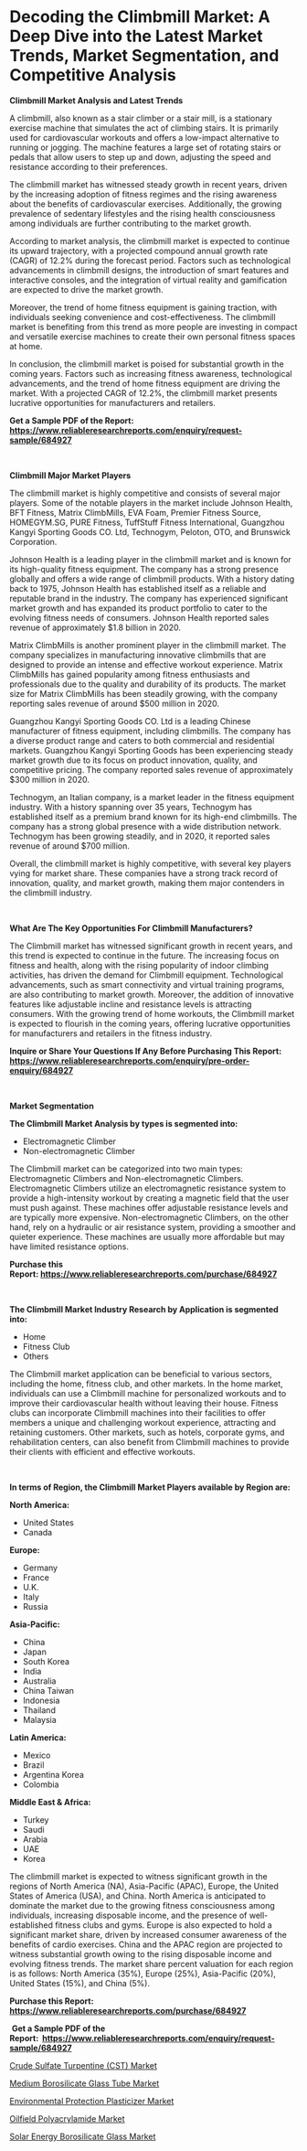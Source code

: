 <p><h1>Decoding the Climbmill Market: A Deep Dive into the Latest Market Trends, Market Segmentation, and Competitive Analysis</h1></p><p><strong>Climbmill Market Analysis and Latest Trends</strong></p>
<p><p>A climbmill, also known as a stair climber or a stair mill, is a stationary exercise machine that simulates the act of climbing stairs. It is primarily used for cardiovascular workouts and offers a low-impact alternative to running or jogging. The machine features a large set of rotating stairs or pedals that allow users to step up and down, adjusting the speed and resistance according to their preferences.</p><p>The climbmill market has witnessed steady growth in recent years, driven by the increasing adoption of fitness regimes and the rising awareness about the benefits of cardiovascular exercises. Additionally, the growing prevalence of sedentary lifestyles and the rising health consciousness among individuals are further contributing to the market growth.</p><p>According to market analysis, the climbmill market is expected to continue its upward trajectory, with a projected compound annual growth rate (CAGR) of 12.2% during the forecast period. Factors such as technological advancements in climbmill designs, the introduction of smart features and interactive consoles, and the integration of virtual reality and gamification are expected to drive the market growth.</p><p>Moreover, the trend of home fitness equipment is gaining traction, with individuals seeking convenience and cost-effectiveness. The climbmill market is benefiting from this trend as more people are investing in compact and versatile exercise machines to create their own personal fitness spaces at home.</p><p>In conclusion, the climbmill market is poised for substantial growth in the coming years. Factors such as increasing fitness awareness, technological advancements, and the trend of home fitness equipment are driving the market. With a projected CAGR of 12.2%, the climbmill market presents lucrative opportunities for manufacturers and retailers.</p></p>
<p><strong>Get a Sample PDF of the Report:&nbsp; <a href="https://www.reliableresearchreports.com/enquiry/request-sample/684927">https://www.reliableresearchreports.com/enquiry/request-sample/684927</a></strong></p>
<p>&nbsp;</p>
<p><strong>Climbmill Major Market Players</strong></p>
<p><p>The climbmill market is highly competitive and consists of several major players. Some of the notable players in the market include Johnson Health, BFT Fitness, Matrix ClimbMills, EVA Foam, Premier Fitness Source, HOMEGYM.SG, PURE Fitness, TuffStuff Fitness International, Guangzhou Kangyi Sporting Goods CO. Ltd, Technogym, Peloton, OTO, and Brunswick Corporation.</p><p>Johnson Health is a leading player in the climbmill market and is known for its high-quality fitness equipment. The company has a strong presence globally and offers a wide range of climbmill products. With a history dating back to 1975, Johnson Health has established itself as a reliable and reputable brand in the industry. The company has experienced significant market growth and has expanded its product portfolio to cater to the evolving fitness needs of consumers. Johnson Health reported sales revenue of approximately $1.8 billion in 2020.</p><p>Matrix ClimbMills is another prominent player in the climbmill market. The company specializes in manufacturing innovative climbmills that are designed to provide an intense and effective workout experience. Matrix ClimbMills has gained popularity among fitness enthusiasts and professionals due to the quality and durability of its products. The market size for Matrix ClimbMills has been steadily growing, with the company reporting sales revenue of around $500 million in 2020.</p><p>Guangzhou Kangyi Sporting Goods CO. Ltd is a leading Chinese manufacturer of fitness equipment, including climbmills. The company has a diverse product range and caters to both commercial and residential markets. Guangzhou Kangyi Sporting Goods has been experiencing steady market growth due to its focus on product innovation, quality, and competitive pricing. The company reported sales revenue of approximately $300 million in 2020.</p><p>Technogym, an Italian company, is a market leader in the fitness equipment industry. With a history spanning over 35 years, Technogym has established itself as a premium brand known for its high-end climbmills. The company has a strong global presence with a wide distribution network. Technogym has been growing steadily, and in 2020, it reported sales revenue of around $700 million.</p><p>Overall, the climbmill market is highly competitive, with several key players vying for market share. These companies have a strong track record of innovation, quality, and market growth, making them major contenders in the climbmill industry.</p></p>
<p>&nbsp;</p>
<p><strong>What Are The Key Opportunities For Climbmill Manufacturers?</strong></p>
<p><p>The Climbmill market has witnessed significant growth in recent years, and this trend is expected to continue in the future. The increasing focus on fitness and health, along with the rising popularity of indoor climbing activities, has driven the demand for Climbmill equipment. Technological advancements, such as smart connectivity and virtual training programs, are also contributing to market growth. Moreover, the addition of innovative features like adjustable incline and resistance levels is attracting consumers. With the growing trend of home workouts, the Climbmill market is expected to flourish in the coming years, offering lucrative opportunities for manufacturers and retailers in the fitness industry.</p></p>
<p><strong>Inquire or Share Your Questions If Any Before Purchasing This Report: <a href="https://www.reliableresearchreports.com/enquiry/pre-order-enquiry/684927">https://www.reliableresearchreports.com/enquiry/pre-order-enquiry/684927</a></strong></p>
<p>&nbsp;</p>
<p><strong>Market Segmentation</strong></p>
<p><strong>The Climbmill Market Analysis by types is segmented into:</strong></p>
<p><ul><li>Electromagnetic Climber</li><li>Non-electromagnetic Climber</li></ul></p>
<p><p>The Climbmill market can be categorized into two main types: Electromagnetic Climbers and Non-electromagnetic Climbers. Electromagnetic Climbers utilize an electromagnetic resistance system to provide a high-intensity workout by creating a magnetic field that the user must push against. These machines offer adjustable resistance levels and are typically more expensive. Non-electromagnetic Climbers, on the other hand, rely on a hydraulic or air resistance system, providing a smoother and quieter experience. These machines are usually more affordable but may have limited resistance options.</p></p>
<p><strong>Purchase this Report:&nbsp;<a href="https://www.reliableresearchreports.com/purchase/684927">https://www.reliableresearchreports.com/purchase/684927</a></strong></p>
<p>&nbsp;</p>
<p><strong>The Climbmill Market Industry Research by Application is segmented into:</strong></p>
<p><ul><li>Home</li><li>Fitness Club</li><li>Others</li></ul></p>
<p><p>The Climbmill market application can be beneficial to various sectors, including the home, fitness club, and other markets. In the home market, individuals can use a Climbmill machine for personalized workouts and to improve their cardiovascular health without leaving their house. Fitness clubs can incorporate Climbmill machines into their facilities to offer members a unique and challenging workout experience, attracting and retaining customers. Other markets, such as hotels, corporate gyms, and rehabilitation centers, can also benefit from Climbmill machines to provide their clients with efficient and effective workouts.</p></p>
<p>&nbsp;</p>
<p><strong>In terms of Region, the Climbmill Market Players available by Region are:</strong></p>
<p>
    <p> <strong> North America: </strong>
        <ul>
            <li>United States</li>
            <li>Canada</li>
        </ul>
        </p> 
    <p> <strong> Europe: </strong>
        <ul>
            <li>Germany</li>
            <li>France</li>
            <li>U.K.</li>
            <li>Italy</li>
            <li>Russia</li>
        </ul>
        </p> 
    <p> <strong> Asia-Pacific: </strong>
        <ul>
            <li>China</li>
            <li>Japan</li>
            <li>South Korea</li>
            <li>India</li>
            <li>Australia</li>
            <li>China Taiwan</li>
            <li>Indonesia</li>
            <li>Thailand</li>
            <li>Malaysia</li>
        </ul>
        </p> 
    <p> <strong> Latin America: </strong>
        <ul>
            <li>Mexico</li>
            <li>Brazil</li>
            <li>Argentina Korea</li>
            <li>Colombia</li>
        </ul>
        </p> 
    <p> <strong> Middle East & Africa: </strong>
        <ul>
            <li>Turkey</li>
            <li>Saudi</li>
            <li>Arabia</li>
            <li>UAE</li>
            <li>Korea</li>
        </ul>
    </p>
    </p>
<p><p>The climbmill market is expected to witness significant growth in the regions of North America (NA), Asia-Pacific (APAC), Europe, the United States of America (USA), and China. North America is anticipated to dominate the market due to the growing fitness consciousness among individuals, increasing disposable income, and the presence of well-established fitness clubs and gyms. Europe is also expected to hold a significant market share, driven by increased consumer awareness of the benefits of cardio exercises. China and the APAC region are projected to witness substantial growth owing to the rising disposable income and evolving fitness trends. The market share percent valuation for each region is as follows: North America (35%), Europe (25%), Asia-Pacific (20%), United States (15%), and China (5%).</p></p>
<p><strong>Purchase this Report: <a href="https://www.reliableresearchreports.com/purchase/684927">https://www.reliableresearchreports.com/purchase/684927</a></strong></p>
<p>&nbsp;<strong>Get a Sample PDF of the Report:&nbsp;&nbsp;<a href="https://www.reliableresearchreports.com/enquiry/request-sample/684927">https://www.reliableresearchreports.com/enquiry/request-sample/684927</a></strong></p>
<p><strong></strong></p>
<p><p><a href="https://medium.com/@jerrodhilll68/crude-sulfate-turpentine-cst-market-research-report-its-history-and-forecast-2023-to-2030-a586b68a189a">Crude Sulfate Turpentine (CST) Market</a></p><p><a href="https://medium.com/@cierrahayes645/medium-borosilicate-glass-tube-market-size-cagr-trends-2024-2030-801fb160489c">Medium Borosilicate Glass Tube Market</a></p><p><a href="https://medium.com/@birdielynch645/environmental-protection-plasticizer-market-furnishes-information-on-market-share-market-trends-060a9f148ebc">Environmental Protection Plasticizer Market</a></p><p><a href="https://medium.com/@royalhoeger626/analyzing-oilfield-polyacrylamide-market-global-industry-perspective-and-forecast-2023-to-2030-6daa6eadf11f">Oilfield Polyacrylamide Market</a></p><p><a href="https://medium.com/@boydsmitham726/solar-energy-borosilicate-glass-market-trends-forecast-and-competitive-analysis-to-2030-bcfa8c52b425">Solar Energy Borosilicate Glass Market</a></p></p>